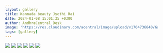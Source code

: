 ```yaml
---
layout: gallery
title: Kannada beauty Jyothi Rai
date: 2024-01-08 15:01:35 +0300
author: AndhraCentral Desk
image: 'https://res.cloudinary.com/acentral/image/upload/v1704736640/Galleries/247917-m8y1s3r7_rn3cv1.jpg'
tags: [gallery]
---
```

<div class="gallery-box">
  <div class="gallery">
    <img src="https://res.cloudinary.com/acentral/image/upload/v1704736636/Galleries/247912-qf4dpvof_lobc5t.jpg" loading="lazy">
    <img src="https://res.cloudinary.com/acentral/image/upload/v1704736640/Galleries/247917-m8y1s3r7_rn3cv1.jpg" loading="lazy">
    <img src="https://res.cloudinary.com/acentral/image/upload/v1704736626/Galleries/247910-tvv87yrb_cl0ert.jpg" loading="lazy">
    <img src="https://res.cloudinary.com/acentral/image/upload/v1704736630/Galleries/247911-mlplsr3q_yg8hpd.jpg" loading="lazy">
    <img src="https://res.cloudinary.com/acentral/image/upload/v1704736651/Galleries/247915-7xenbwv6_pj7awe.jpg" loading="lazy">
    <img src="https://res.cloudinary.com/acentral/image/upload/v1704736644/Galleries/247914-4cl1m95g_eajqp6.webp" loading="lazy">
  </div>
</div>
